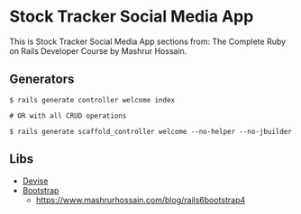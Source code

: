 # Stock Tracker Social Media App

This is Stock Tracker Social Media App sections from: The Complete Ruby on Rails Developer Course by Mashrur Hossain.

## Generators

```
$ rails generate controller welcome index

# OR with all CRUD operations

$ rails generate scaffold_controller welcome --no-helper --no-jbuilder
```

## Libs

- [Devise](https://github.com/heartcombo/devise#starting-with-rails)
- [Bootstrap](https://getbootstrap.com/)
  - https://www.mashrurhossain.com/blog/rails6bootstrap4
